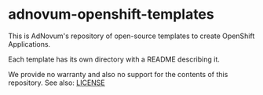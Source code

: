 # adnovum-openshift-templates

This is AdNovum's repository of open-source templates to create OpenShift
Applications.

Each template has its own directory with a README describing it.

We provide no warranty and also no support for the contents of this repository.
See also: [LICENSE](LICENSE)
